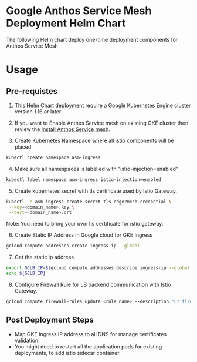 # Google Anthos Service Mesh Deployment Helm Chart

The following Helm chart deploy one-time deployment components for Anthos Service Mesh

# Usage

## Pre-requistes

1. This Helm Chart deployment require a Google Kubernetes Engine cluster version 1.16 or later

2. If you want to Enable Anthos Service mesh on existing GKE cluster then review the [Install Anthos Service mesh](https://cloud.google.com/architecture/exposing-service-mesh-apps-through-gke-ingress#install-service-mesh). 

3. Create Kubernetes Namespace where all istio components will be placed.
```sh
kubectl create namespace asm-ingress
```

4. Make sure all namespaces is labelled with "istio-injection=enabled"
```sh
kubectl label namespace asm-ingress istio-injection=enabled
```

5. Create kubernetes secret with tls certificate used by Istio Gateway.
```sh
kubectl -n asm-ingress create secret tls edge2mesh-credential \
 --key=<domain_name>.key \
 --cert=<domain_name>.crt
```
Note: You need to bring your own tls certificate for istio gateway.

6. Create Static IP Address in Google cloud for GKE Ingress
```sh
gcloud compute addresses create ingress-ip --global
```

7. Get the static ip address
```sh
export GCLB_IP=$(gcloud compute addresses describe ingress-ip --global --format "value(address)")
echo ${GCLB_IP}
```

8. Configure Firewall Rule for LB backend communication with Istio Gateway.
```sh
gcloud compute firewall-rules update <rule_name> --description "L7 firewall rule" --allow tcp:15021,tcp:30000-32767,tcp:443 --source-ranges 130.211.0.0/22,35.191.0.0/16 --target-tags <node_name> --project <project_name>
```

## Post Deployment Steps

* Map GKE Ingress IP address to all DNS for manage certificates validation. 
* You might need to restart all the application pods for existing deployments, to add istio sidecar container.